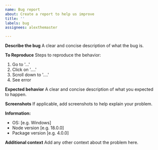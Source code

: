 ```yaml
---
name: Bug report
about: Create a report to help us improve
title: ''
labels: bug
assignees: alexthemaster

---
```


**Describe the bug**
A clear and concise description of what the bug is.

**To Reproduce**
Steps to reproduce the behavior:
1. Go to '...'
2. Click on '....'
3. Scroll down to '....'
4. See error

**Expected behavior**
A clear and concise description of what you expected to happen.

**Screenshots**
If applicable, add screenshots to help explain your problem.

**Information:**
 - OS: [e.g. Windows]
 - Node version [e.g. 18.0.0]
 - Package version [e.g. 4.0.0]

**Additional context**
Add any other context about the problem here.
